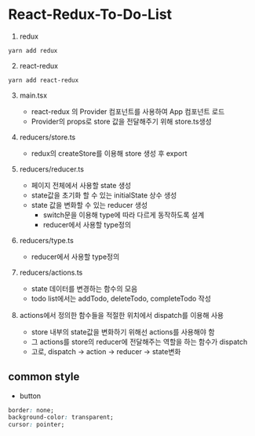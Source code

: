 # React-Redux-To-Do-List

1. redux

```bash
yarn add redux
```

2. react-redux

```bash
yarn add react-redux
```

3. main.tsx

   - react-redux 의 Provider 컴포넌트를 사용하여 App 컴포넌트 로드
   - Provider의 props로 store 값을 전달해주기 위해 store.ts생성

4. reducers/store.ts

   - redux의 createStore를 이용해 store 생성 후 export

5. reducers/reducer.ts

   - 페이지 전체에서 사용할 state 생성
   - state값을 초기화 할 수 있는 initialState 상수 생성
   - state 값을 변화할 수 있는 reducer 생성
     - switch문을 이용해 type에 따라 다르게 동작하도록 설계
     - reducer에서 사용할 type정의

6. reducers/type.ts

   - reducer에서 사용할 type정의

7. reducers/actions.ts

   - state 데이터를 변경하는 함수의 모음
   - todo list에서는 addTodo, deleteTodo, completeTodo 작성

8. actions에서 정의한 함수들을 적절한 위치에서 dispatch를 이용해 사용
   - store 내부의 state값을 변화하기 위해선 actions를 사용해야 함
   - 그 actions를 store의 reducer에 전달해주는 역할을 하는 함수가 dispatch
   - 고로, dispatch -> action -> reducer -> state변화

## common style

- button

```css
border: none;
background-color: transparent;
cursor: pointer;
```

